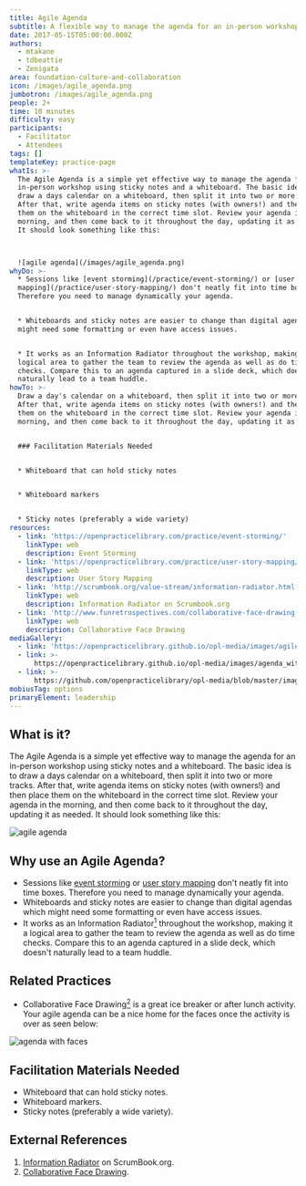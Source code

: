 ```yaml
---
title: Agile Agenda
subtitle: A flexible way to manage the agenda for an in-person workshop.
date: 2017-05-15T05:00:00.000Z
authors:
  - mtakane
  - tdbeattie
  - Zenigata
area: foundation-culture-and-collaboration
icon: /images/agile_agenda.png
jumbotron: /images/agile_agenda.png
people: 2+
time: 10 minutes
difficulty: easy
participants:
  - Facilitator
  - Attendees
tags: []
templateKey: practice-page
whatIs: >-
  The Agile Agenda is a simple yet effective way to manage the agenda for an
  in-person workshop using sticky notes and a whiteboard. The basic idea is to
  draw a days calendar on a whiteboard, then split it into two or more tracks.
  After that, write agenda items on sticky notes (with owners!) and then place
  them on the whiteboard in the correct time slot. Review your agenda in the
  morning, and then come back to it throughout the day, updating it as needed.
  It should look something like this:



  ![agile agenda](/images/agile_agenda.png)
whyDo: >-
  * Sessions like [event storming](/practice/event-storming/) or [user story
  mapping](/practice/user-story-mapping/) don't neatly fit into time boxes.
  Therefore you need to manage dynamically your agenda.


  * Whiteboards and sticky notes are easier to change than digital agendas which
  might need some formatting or even have access issues.


  * It works as an Information Radiator throughout the workshop, making it a
  logical area to gather the team to review the agenda as well as do time
  checks. Compare this to an agenda captured in a slide deck, which doesn't
  naturally lead to a team huddle.
howTo: >-
  Draw a day's calendar on a whiteboard, then split it into two or more tracks.
  After that, write agenda items on sticky notes (with owners!) and then place
  them on the whiteboard in the correct time slot. Review your agenda in the
  morning, and then come back to it throughout the day, updating it as needed. 


  ### Facilitation Materials Needed


  * Whiteboard that can hold sticky notes


  * Whiteboard markers


  * Sticky notes (preferably a wide variety)
resources:
  - link: 'https://openpracticelibrary.com/practice/event-storming/'
    linkType: web
    description: Event Storming
  - link: 'https://openpracticelibrary.com/practice/user-story-mapping/'
    linkType: web
    description: User Story Mapping
  - link: 'http://scrumbook.org/value-stream/information-radiator.html'
    linkType: web
    description: Information Radiator on Scrumbook.org
  - link: 'http://www.funretrospectives.com/collaborative-face-drawing'
    linkType: web
    description: Collaborative Face Drawing
mediaGallery:
  - link: 'https://openpracticelibrary.github.io/opl-media/images/agile_agenda.png'
  - link: >-
      https://openpracticelibrary.github.io/opl-media/images/agenda_with_faces.png
  - link: >-
      https://github.com/openpracticelibrary/opl-media/blob/master/images/Agile%20Agenda.jpg?raw=true
mobiusTag: options
primaryElement: leadership
---
```

## What is it?

The Agile Agenda is a simple yet effective way to manage the agenda for an in-person workshop using sticky notes and a whiteboard. The basic idea is to draw a days calendar on a whiteboard, then split it into two or more tracks. After that, write agenda items on sticky notes (with owners!) and then place them on the whiteboard in the correct time slot. Review your agenda in the morning, and then come back to it throughout the day, updating it as needed. It should look something like this:

![agile agenda](/images/agile_agenda.png)

## Why use an Agile Agenda?

* Sessions like [event storming](/practice/event-storming/) or [user story mapping](/practice/user-story-mapping/) don't neatly fit into time boxes. Therefore you need to manage dynamically your agenda.
* Whiteboards and sticky notes are easier to change than digital agendas which might need some formatting or even have access issues.
* It works as an Information Radiator[<sup>1</sup>](#footnote-1) throughout the workshop, making it a logical area to gather the team to review the agenda as well as do time checks. Compare this to an agenda captured in a slide deck, which doesn't naturally lead to a team huddle.

## Related Practices

* Collaborative Face Drawing[<sup>2</sup>](#footnote-2) is a great ice breaker or after lunch activity. Your agile agenda can be a nice home for the faces once the activity is over as seen below:

![agenda with faces](/images/agenda_with_faces.png)

## Facilitation Materials Needed

* Whiteboard that can hold sticky notes.
* Whiteboard markers.
* Sticky notes (preferably a wide variety).

## External References

1. <a name="footnote-1"></a>[Information Radiator](http://scrumbook.org/value-stream/information-radiator.html) on ScrumBook.org.
2. <a name="footnote-2"></a>[Collaborative Face Drawing](http://www.funretrospectives.com/collaborative-face-drawing/).
